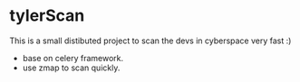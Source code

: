# tylerScan
This is a small distibuted project to scan the devs in cyberspace very fast :)

- base on celery framework.
- use zmap to scan quickly.
